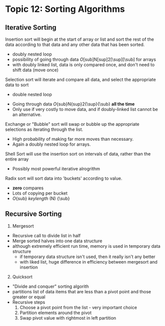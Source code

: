 Topic 12: Sorting Algorithms
============================

Iterative Sorting
-----------------

Insertion sort will begin at the start of array or list and sort the rest of the data according to that data and any other data that has been sorted.
+ doubly nested loop
+ possibility of going through data *O*[sub]N[sup]2[\sup][\sub] for arrays
+ with doubly linked list, data is only compared once, and don't need to shift data (move once)

Selection sort will iterate and compare all data, and select the appropriate data to sort
* double nested loop
+ Going through data *O*{sub}N{sup}2{\sup}{\sub} **all the time**
+ Only use if very costly to move data, and if doubly-linked list cannot be an alternative.

Exchange or "Bubble" sort will swap or bubble up the appropriate selections as iterating through the list.
+ High probability of making far more moves than necessary. 
+ Again a doubly nested loop for arrays.

Shell Sort will use the insertion sort on intervals of data, rather than the entire array
+ Possibly most powerful iterative alrogrithm

Radix sort will sort data into 'buckets' according to value.
+ **zero** compares
+ Lots of copying per bucket
+ *O*{sub} *keylength* (N) {\sub}


Recursive Sorting
-----------------

1. Mergesort
  + Recursive call to divide list in half
  + Merge sorted halves into one data structure
  + although extremely efficient run time, memory is used in temporary data structure
    - if temporary data structure isn't used, then it really isn't any better
    - with liked list, huge difference in efficiency between mergesort and insertion
2. Quicksort
 + "Divide and conquer" sorting algorith
 + partitions list of data items that are less than a pivot point and those greater or equal
 + Recursive steps
   1. Choose a pivot point from the list - very important choice
   2. Partition elements around the pivot
   3. Swap pivot value with rightmost in left partition
